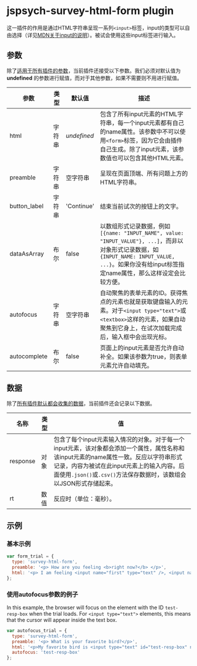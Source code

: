 # jspsych-survey-html-form plugin

这一插件的作用是通过HTML字符串呈现一系列`<input>`标签，input的类型可以自由选择（详见[MDN关于input的说明](https://developer.mozilla.org/en-US/docs/Web/HTML/Element/input)）。被试会使用这些input标签进行输入。

## 参数

除了[适用于所有插件的参数](/overview/plugins.html#parameters-available-in-all-plugins)，当前插件还接受以下参数。我们必须对默认值为 **undefined** 的参数进行赋值，而对于其他参数，如果不需要则不用进行赋值。

参数 | 类型 | 默认值 | 描述 
----------|------|---------------|------------
html | 字符串 | *undefined* | 包含了所有input元素的HTML字符串，每一个input元素都有自己的name属性。该参数中不可以使用`<form>`标签，因为它会由插件自己生成。除了input元素，该参数值也可以包含其他HTML元素。 
preamble | 字符串 | 空字符串 | 呈现在页面顶端、所有问题上方的HTML字符串。 
button_label | 字符串 |  'Continue' | 结束当前试次的按钮上的文字。 
dataAsArray | 布尔 |  false | 以数组形式记录数据，例如`[{name: "INPUT_NAME", value: "INPUT_VALUE"}, ...]`，而非以对象形式记录数据，如`{INPUT_NAME: INPUT_VALUE, ...}`。如果你没有给input标签指定name属性，那么这样设定会比较方便。 
autofocus | 字符串 | 空字符串 | 自动聚焦的表单元素的ID。获得焦点的元素也就是获取键盘输入的元素。对于`<input type="text">`或`<textbox>`这样的元素，如果自动聚焦到它身上，在试次加载完成后，输入框中会出现光标。 
autocomplete | 布尔 | false | 页面上的input元素是否允许自动补全。如果该参数为true，则表单元素允许自动填充。 

## 数据

除了[所有插件默认都会收集的数据](/overview/plugins.html#data-collected-by-all-plugins)，当前插件还会记录以下数据。

名称 | 类型 | 值 
-----|------|------
response | 对象 | 包含了每个input元素输入情况的对象。对于每一个input元素，该对象都会添加一个属性，属性名称和该input元素的name属性一致。反应以字符串形式记录，内容为被试在此input元素上的输入内容。后面使用`.json()`或`.csv()`方法保存数据时，该数组会以JSON形式存储起来。 
rt | 数值 | 反应时（单位：毫秒）。 

## 示例

### 基本示例

```javascript
var form_trial = {
  type: 'survey-html-form',
  preamble: '<p> How are you feeling <b>right now?</b> </p>',
  html: '<p> I am feeling <input name="first" type="text" />, <input name="second" type="text" />, and <input name="third" type="text" />.</p>'
};
```

### 使用autofocus参数的例子

In this example, the browser will focus on the element with the ID `test-resp-box` when the trial loads. For `<input type="text">` elements, this means that the cursor will appear inside the text box.

```javascript
var autofocus_trial = {
  type: 'survey-html-form',
  preamble: '<p> What is your favorite bird?</p>',
  html: '<p>My favorite bird is <input type="text" id="test-resp-box" name="response" size="10" /></p>',
  autofocus: 'test-resp-box'
};
```